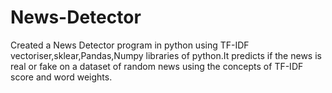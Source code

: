 # News-Detector
Created a News Detector program in python using TF-IDF vectoriser,sklear,Pandas,Numpy libraries of python.It predicts if the news is real or fake on a dataset of random news using the concepts of TF-IDF score and word weights.
